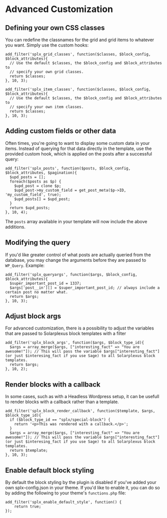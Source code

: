 # Advanced Customization

## Defining your own CSS classes

You can redefine the classnames for the grid and grid items to whatever you want. Simply use the custom hooks:

```
add_filter('splx_grid_classes', function($classes, $block_config, $block_attributes){
  // Use the default $classes, the $block_config and $block_attributes to
  // specify your own grid classes.
  return $classes;
}, 10, 3);

add_filter('splx_item_classes', function($classes, $block_config, $block_attributes){
  // Use the default $classes, the $block_config and $block_attributes to
  // specify your own item classes.
  return $classes;
}, 10, 3);
```

## Adding custom fields or other data

Often times, you're going to want to display some custom data in your items. Instead of querying for that data directly in the template, use the provided custom hook, which is applied on the posts after a successful query:

```
add_filter('splx_posts', function($posts, $block_config, $block_attributes, $pagination){
  $upd_posts = [];
  foreach($posts as $p) {
    $upd_post = clone $p;
    $upd_post->my_custom_field = get_post_meta($p->ID, 'my_custom_field', true);
    $upd_posts[] = $upd_post;
  }
  return $upd_posts;
}, 10, 4);
```

The `posts` array available in your template will now include the above additions.

## Modifying the query

If you'd like greater control of what posts are actually queried from the database, you may change the arguments before they are passed to `WP_Query`. Example:

```
add_filter('splx_queryargs', function($args, $block_config, $block_attributes){
  $super_important_post_id = 1337;
  $args['post__in'][] = $super_important_post_id; // always include a certain post no matter what.
  return $args;
}, 10, 3);
```

## Adjust block args

For advanced customization, there is a possibility to adjust the variables that are passed to Solarplexus block templates with a filter

```
add_filter('splx_block_args', function($args, $block_type_id){
  $args = array_merge($args, ["interesting_fact" => "You are awesome!"]); // This will pass the variable $args["interesting_fact"] (or just $interesing_fact if you use Sage) to all Solarplexus block templates.
  return $args;
}, 10, 2);
```

## Render blocks with a callback

In some cases, such as with a Headless Wordpress setup, it can be usefull to render blocks with a callback rather than a template.

```
add_filter('splx_block_render_callback', function($template, $args, $block_type_id){
  if ($block_type_id == "splx/special-block") {
    return '<p>This was rendered with a callback.</p>';
  }
  $args = array_merge($args, ["interesting_fact" => "You are awesome!"]); // This will pass the variable $args["interesting_fact"] (or just $interesing_fact if you use Sage) to all Solarplexus block templates.
  return $template;
}, 10, 3);
```

## Enable default block styling

By default the block styling by the plugin is disabled if you've added your own splx-config.json in your theme. If you'd like to enable it, you can do so by adding the following to your theme's `functions.php` file:

```
add_filter('splx_enable_default_style', function() {
	return true;
});
```
